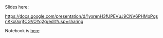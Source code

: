 Slides here:

https://docs.google.com/presentation/d/1yxrenH3fUPEVuJ9CNV6PHMoPgsnKkx0xrjfCGVOYq2g/edit?usp=sharing

Notebook is [here](dataframewindowing.ipynb)
